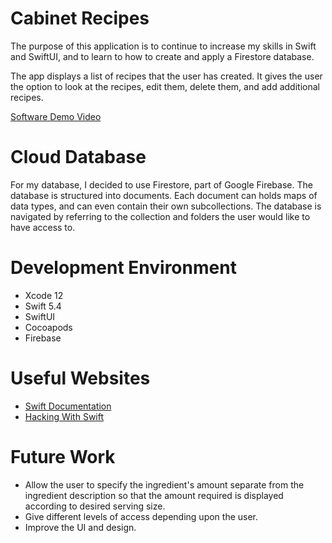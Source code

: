 # Cabinet Recipes

The purpose of this application is to continue to increase my skills in Swift and SwiftUI, and to learn to how to create and apply a Firestore database.

The app displays a list of recipes that the user has created. It gives the user the option to look at the recipes, edit them, delete them, and add additional recipes.

[Software Demo Video](https://youtu.be/CwOi1-teah4)

# Cloud Database

For my database, I decided to use Firestore, part of Google Firebase. The database is structured into documents. Each document can holds maps of data types, and can even contain their own subcollections. The database is navigated by referring to the collection and folders the user would like to have access to.

# Development Environment

* Xcode 12
* Swift 5.4
* SwiftUI
* Cocoapods
* Firebase

# Useful Websites

* [Swift Documentation](https://swift.org/documentation/)
* [Hacking With Swift](https://www.hackingwithswift.com)

# Future Work

* Allow the user to specify the ingredient's amount separate from the ingredient description so that the amount required is displayed according to desired serving size.
* Give different levels of access depending upon the user.
* Improve the UI and design.
